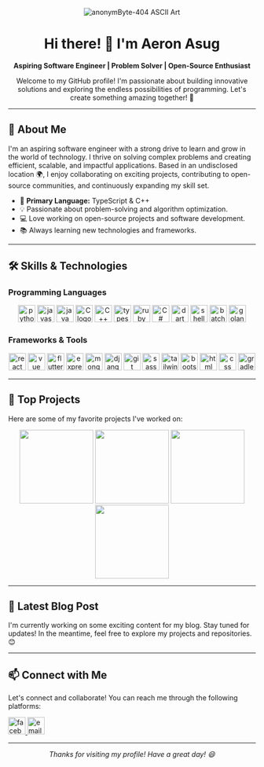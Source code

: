 <p align="center">
  <img src="https://github.com/user-attachments/assets/e635a9a0-7b44-44d7-b300-e6d2aeddab71" alt="anonymByte-404 ASCII Art" />
</p>

<h1 align="center">Hi there! 👋 I'm Aeron Asug</h1>

<p align="center">
  <b>Aspiring Software Engineer | Problem Solver | Open-Source Enthusiast</b>
</p>

<p align="center">
  Welcome to my GitHub profile! I'm passionate about building innovative solutions and exploring the endless possibilities of programming. Let's create something amazing together! 🚀
</p>

<hr>

<h2>🚀 About Me</h2>

<p>I'm an aspiring software engineer with a strong drive to learn and grow in the world of technology. I thrive on solving complex problems and creating efficient, scalable, and impactful applications. Based in an undisclosed location 🌍, I enjoy collaborating on exciting projects, contributing to open-source communities, and continuously expanding my skill set.</p>

<ul>
  <li>🎯 <b>Primary Language:</b> TypeScript & C++</li>
  <li>💡 Passionate about problem-solving and algorithm optimization.</li>
  <li>💻 Love working on open-source projects and software development.</li>
  <li>📚 Always learning new technologies and frameworks.</li>
</ul>

<hr>

<h2>🛠️ Skills & Technologies</h2>

<h3>Programming Languages</h3>
<div align="center">
  <img src="https://img.shields.io/static/v1?message=Python&logo=python&label=&color=306998&logoColor=white&labelColor=&style=for-the-badge" height="35" alt="python logo"  />
  <img src="https://img.shields.io/static/v1?message=JavaScript&logo=javascript&label=&color=F7DF1E&logoColor=black&labelColor=&style=for-the-badge" height="35" alt="javascript logo"  />
  <img src="https://img.shields.io/static/v1?message=Java&logo=java&label=&color=007396&logoColor=white&labelColor=&style=for-the-badge" height="35" alt="java logo"  />
  <img src="https://img.shields.io/static/v1?message=C&logo=c&label=&color=A8B9CC&logoColor=black&labelColor=&style=for-the-badge" height="35" alt="C logo"  />
  <img src="https://img.shields.io/static/v1?message=C%2B%2B&logo=cplusplus&label=&color=00599C&logoColor=white&labelColor=&style=for-the-badge" height="35" alt="C++ logo"  />
  <img src="https://img.shields.io/static/v1?message=TypeScript&logo=typescript&label=&color=007ACC&logoColor=white&labelColor=&style=for-the-badge" height="35" alt="typescript logo"  />
  <img src="https://img.shields.io/static/v1?message=Ruby&logo=ruby&label=&color=CC342D&logoColor=white&labelColor=&style=for-the-badge" height="35" alt="ruby logo"  />
  <img src="https://img.shields.io/static/v1?message=C%23&logo=csharp&label=&color=239120&logoColor=white&labelColor=&style=for-the-badge" height="35" alt="C# logo" />
  <img src="https://img.shields.io/static/v1?message=Dart&logo=dart&label=&color=0175C2&logoColor=white&labelColor=&style=for-the-badge" height="35" alt="dart logo" />
  <img src="https://img.shields.io/static/v1?message=Shell%20Script&logo=gnu-bash&label=&color=4EAA25&logoColor=white&labelColor=&style=for-the-badge" height="35" alt="shell script logo" />
  <img src="https://img.shields.io/static/v1?message=Batch%20Script&logo=windows-terminal&label=&color=00A4EF&logoColor=white&labelColor=&style=for-the-badge" height="35" alt="batch script logo" />
  <img src="https://img.shields.io/static/v1?message=GoLang&logo=go&label=&color=00ADD8&logoColor=white&labelColor=&style=for-the-badge" height="35" alt="golang logo" />
</div>

<h3>Frameworks & Tools</h3>
<div align="center">
  <img src="https://img.shields.io/static/v1?message=React&logo=react&label=&color=61DAFB&logoColor=black&labelColor=&style=for-the-badge" height="35" alt="react logo"  />
  <img src="https://img.shields.io/static/v1?message=Vue&logo=vue.js&label=&color=4FC08D&logoColor=white&labelColor=&style=for-the-badge" height="35" alt="vue logo"  />
  <img src="https://img.shields.io/static/v1?message=Flutter&logo=flutter&label=&color=02569B&logoColor=white&labelColor=&style=for-the-badge" height="35" alt="flutter logo"  />
  <img src="https://img.shields.io/static/v1?message=Express&logo=express&label=&color=000000&logoColor=white&labelColor=&style=for-the-badge" height="35" alt="express logo"  />
  <img src="https://img.shields.io/static/v1?message=MongoDB&logo=mongodb&label=&color=47A248&logoColor=white&labelColor=&style=for-the-badge" height="35" alt="mongodb logo"  />
  <img src="https://img.shields.io/static/v1?message=Django&logo=django&label=&color=092E20&logoColor=white&labelColor=&style=for-the-badge" height="35" alt="django logo"  />
  <img src="https://img.shields.io/static/v1?message=Git&logo=git&label=&color=F05032&logoColor=white&labelColor=&style=for-the-badge" height="35" alt="git logo"  />
  <img src="https://img.shields.io/static/v1?message=Sass&logo=sass&label=&color=CC6699&logoColor=white&labelColor=&style=for-the-badge" height="35" alt="sass logo"  />
  <img src="https://img.shields.io/static/v1?message=Tailwind%20CSS&logo=tailwind-css&label=&color=38B2AC&logoColor=white&labelColor=&style=for-the-badge" height="35" alt="tailwind css logo"  />
  <img src="https://img.shields.io/static/v1?message=Bootstrap&logo=bootstrap&label=&color=563D7C&logoColor=white&labelColor=&style=for-the-badge" height="35" alt="bootstrap logo"  />
  <img src="https://img.shields.io/static/v1?message=HTML&logo=html5&label=&color=E34F26&logoColor=white&labelColor=&style=for-the-badge" height="35" alt="html logo"  />
  <img src="https://img.shields.io/static/v1?message=CSS&logo=css3&label=&color=1572B6&logoColor=white&labelColor=&style=for-the-badge" height="35" alt="css logo"  />
  <img src="https://img.shields.io/static/v1?message=Gradle&logo=gradle&label=&color=02303A&logoColor=white&labelColor=&style=for-the-badge" height="35" alt="gradle logo"  />
</div>

<hr>

<h2>🌟 Top Projects</h2>

<p>Here are some of my favorite projects I've worked on:</p>

<div align="center">
  <img src="https://github.com/user-attachments/assets/7ad2e21d-8839-46fe-877b-fa996770e0f2" height="150" />
  <img src="https://github.com/user-attachments/assets/0aa6b0fc-e1f9-4732-85cc-a77c8fa80e1f" height="150" />
  <img src="https://github.com/user-attachments/assets/18d93029-cf64-44ba-9869-6d7e2d82ec15" height="150" />
  <img src="https://github.com/user-attachments/assets/4906e910-7eb0-423f-a8df-433a74e51bfe" height="150"/>
</div>

<hr>

<h2>📝 Latest Blog Post</h2>

<p>I'm currently working on some exciting content for my blog. Stay tuned for updates! In the meantime, feel free to explore my projects and repositories. 😊</p>

<hr>

<h2>📫 Connect with Me</h2>

<p>Let's connect and collaborate! You can reach me through the following platforms:</p>

<div align="left">
  <a href="https://www.facebook.com/yourprofile">
    <img src="https://img.shields.io/static/v1?message=Facebook&logo=facebook&label=&color=1877F2&logoColor=white&labelColor=&style=for-the-badge" height="35" alt="facebook logo"  />
  </a>
  <a href="mailto:youremail@example.com">
    <img src="https://img.shields.io/static/v1?message=Email&logo=gmail&label=&color=D14836&logoColor=white&labelColor=&style=for-the-badge" height="35" alt="email logo"  />
  </a>
</div>

<hr>

<p align="center">
  <i>Thanks for visiting my profile! Have a great day! 😄</i>
</p>
